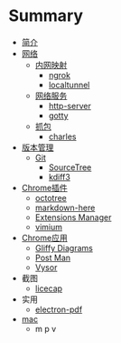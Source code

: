 # Summary

* [简介](README.md)
* [网络](chapter1.md)
   * [内网映射](内网映射.md)
       * [ngrok](ngrok.md)
       * [localtunnel](localtunnel.md)
   * [网络服务](网络服务.md)
       * [http-server](http.md)
       * [gotty](gotty.md)
   * [抓包](抓包.md)
       * [charles](charles.md)
* [版本管理](版本管理.md)
   * [Git](git.md)
       * [SourceTree](sourcetree.md)
       * [kdiff3](kdiff3.md)
* [Chrome插件](chrome插件.md)
   * [octotree](octotree.md)
   * [markdown-here](markdown-here.md)
   * [Extensions Manager](extensions-manager.md)
   * [vimium](vimium.md)
* [Chrome应用](chrome应用.md)
   * [Gliffy Diagrams](gliffy-diagrams.md)
   * [Post Man](post-man.md)
   * [Vysor](vysor.md)
* 截图
   * [licecap](licecap.md)
* 实用
   * [electron-pdf](electron-pdf.md)
* [mac](mac.md)
   * m p v


